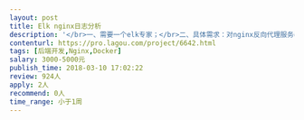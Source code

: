 ```yaml
---                
layout: post       
title: Elk nginx日志分析           
description: '</br>一、需要一个elk专家；</br>二、具体需求：对nginx反向代理服务器的日志进行分析，通过kibana输出按用户、地域、时间、资源等的图形化报表。</br>'     
contenturl: https://pro.lagou.com/project/6642.html      
tags: [后端开发,Nginx,Docker]            
salary: 3000-5000元          
publish_time: 2018-03-10 17:02:22         
review: 924人                   
apply: 2人                   
recommend: 0人                   
time_range: 小于1周              
---                 
```

